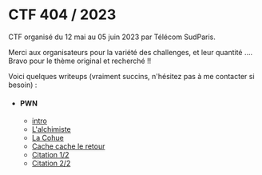 # CTF 404 / 2023


CTF organisé du 12 mai au 05 juin 2023 par Télécom SudParis.

Merci aux organisateurs pour la variété des challenges, et leur quantité ....
Bravo pour le thème original et recherché !!

Voici quelques writeups (vraiment succins, n'hésitez pas à me contacter si besoin) :


- #### PWN
  - [intro](pwn/intro)
  - [L'alchimiste](pwn/alchimiste)
  - [La Cohue](pwn/cohue)
  - [Cache cache le retour](pwn/cache)
  - [Citation 1/2](pwn/citation1)
  - [Citation 2/2](pwn/citation2)
